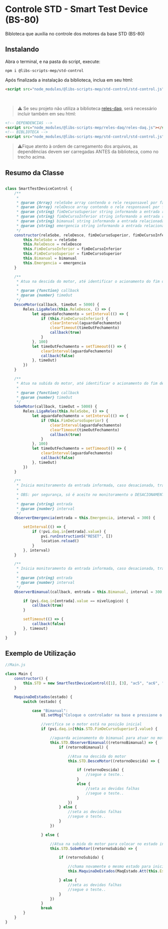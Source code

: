 # Controle STD - Smart Test Device (BS-80)

Bibloteca que auxilia no controle dos motores da base STD (BS-80)

## Instalando

Abra o terminal, e na pasta do script, execute:

```npm i @libs-scripts-mep/std-control```

Após finalizada a instalação da biblioteca, inclua em seu html:

```html
<script src="node_modules/@libs-scripts-mep/std-control/std-control.js"></script>
```

<br>

> ⚠️ Se seu projeto não utiliza a biblioteca [reles-daq](https://www.npmjs.com/package/@libs-scripts-mep/reles-daq), será necessário incluir também em seu html:

```html
<!-- DEPENDENCIAS -->
<script src="node_modules/@libs-scripts-mep/reles-daq/reles-daq.js"></script>
<!-- BIBLIOTECA -->
<script src="node_modules/@libs-scripts-mep/std-control/std-control.js"></script>
```

> ⚠️Fique atento à ordem de carregamento dos arquivos, as dependências devem ser carregadas ANTES da biblioteca, como no trecho acima.

## Resumo da Classe

```js

class SmartTestDeviceControl {
    /**
     * 
     * @param {Array} releSobe array contendo o rele responsavel por fazer a base subir o motor
     * @param {Array} releDesce array contendo o rele responsavel por fazer a base descer o motor
     * @param {string} fimDeCursoSuperior string informando a entrada relacionada ao fim de curso superior
     * @param {string} fimDeCursoInferior string informando a entrada relacionada ao fim de curso inferior
     * @param {string} bimanual string informando a entrada relacionada ao bimanual
     * @param {string} emergencia string informando a entrada relacionada a emergencia
     */
    constructor(releSobe, releDesce, fimDeCursoSuperior, fimDeCursoInferior, bimanual, emergencia) {
        this.ReleSobe = releSobe
        this.ReleDesce = releDesce
        this.FimDeCursoInferior = fimDeCursoInferior
        this.FimDeCursoSuperior = fimDeCursoSuperior
        this.Bimanual = bimanual
        this.Emergencia = emergencia
    }

    /**
     * Atua na descida do motor, até identificar o acionamento do fim de curso, ou estouro de timeout.
     * 
     * @param {function} callback 
     * @param {number} timeOut 
     */
    DesceMotor(callback, timeOut = 5000) {
        Reles.LigaReles(this.ReleDesce, () => {
            let aguardaFechamento = setInterval(() => {
                if (this.FimDeCursoInferior) {
                    clearInterval(aguardaFechamento)
                    clearTimeout(timeOutFechamento)
                    callback(true)
                }
            }, 100)
            let timeOutFechamento = setTimeout(() => {
                clearInterval(aguardaFechamento)
                callback(false)
            }, timeOut)
        })
    }

    /**
     * Atua na subida do motor, até identificar o acionamento do fim de curso, ou estouro de timeout.
     * 
     * @param {function} callback 
     * @param {number} timeOut 
     */
    SobeMotor(callback, timeOut = 5000) {
        Reles.LigaReles(this.ReleSobe, () => {
            let aguardaFechamento = setInterval(() => {
                if (this.FimDeCursoSuperior) {
                    clearInterval(aguardaFechamento)
                    clearTimeout(timeOutFechamento)
                    callback(true)
                }
            }, 100)
            let timeOutFechamento = setTimeout(() => {
                clearInterval(aguardaFechamento)
                callback(false)
            }, timeOut)
        })
    }

    /**
     * Inicia monitoramento da entrada informada, caso desacionada, trava a execução do script
     * 
     * OBS: por segurança, só é aceito no monitoramento o DESACIONAMENTO da entrada.
     * 
     * @param {string} entrada 
     * @param {number} interval 
     */
    ObserverEmergencia(entrada = this.Emergencia, interval = 300) {

        setInterval(() => {
            if (!pvi.daq.in[entrada].value) {
                pvi.runInstructionS("RESET", [])
                location.reload()
            }
        }, interval)
    }

    /**
     * Inicia monitoramento da entrada informada, caso desacionada, trava a execução do script
     *  
     * @param {string} entrada 
     * @param {number} interval 
     */
    ObserverBimanual(callback, entrada = this.Bimanual, interval = 300, timeout = 15000, nivelLogico = true) {

        if (pvi.daq.in[entrada].value == nivelLogico) {
            callback(true)
        }

        setTimeout(() => {
            callback(false)
        }, timeout)
    }
}

```

## Exemplo de Utilização

```js
//Main.js

class Main {
    constructor() {
        this.STD = new SmartTestDeviceControl([1], [3], "ac5", "ac6", "dc2", "dc1")
    }

    MaquinaDeEstados(estado) {
        switch (estado) {

            case "Bimanual":
                UI.setMsg("Coloque o controlador na base e pressione o bimanual.")

                //verifica se o motor está na posição inicial
                if (pvi.daq.in[this.STD.FimDeCursoSuperior].value) {

                    //aguarda acionamento do bimanual para atuar no motor
                    this.STD.ObserverBimanual((retornoBimanual) => {
                        if (retornoBimanual) {

                            //Atua na descida do motor
                            this.STD.DesceMotor((retornoDescida) => {

                                if (retornoDescida) {
                                    //segue o teste..
                                }
                                else {
                                    //seta as devidas falhas
                                    //segue o teste..
                                }
                            })
                        } else {
                            //seta as devidas falhas
                            //segue o teste..
                        }
                    })

                } else {

                    //Atua na subida do motor para colocar no estado inicial
                    this.STD.SobeMotor((retornoSubida) => {

                        if (retornoSubida) {

                            //chama novamente o mesmo estado para iniciar o teste
                            this.MaquinaDeEstados(MaqEstado.Att(this.Estados, "Executar"))

                        } else {
                            //seta as devidas falhas
                            //segue o teste..
                        }
                    })
                }
                break
        }
    }
}
```